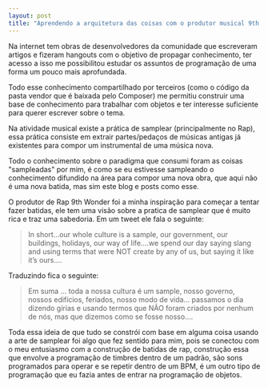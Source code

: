 ```yaml
---
layout: post
title: "Aprendendo a arquitetura das coisas com o produtor musical 9th Wonder"
---
```


Na internet tem obras de desenvolvedores da comunidade que escreveram artigos e fizeram hangouts com o objetivo de propagar conhecimento, ter acesso a isso me possibilitou estudar os assuntos de programação de uma forma um pouco mais aprofundada. 

Todo esse conhecimento compartilhado por terceiros (como o código da pasta vendor que é baixada pelo Composer) me permitiu construir uma base de conhecimento para trabalhar com objetos e ter interesse suficiente para querer escrever sobre o tema.

Na atividade musical existe a prática de samplear (principalmente no Rap), essa prática consiste em extrair partes/pedaços de músicas antigas já existentes para compor um instrumental de uma música nova.

Todo o conhecimento sobre o paradigma que consumi foram as coisas "sampleadas" por mim, é como se eu estivesse sampleando o conhecimento difundido na área para compor uma nova obra, que aqui não é uma nova batida, mas sim este blog e posts como esse.

O produtor de Rap 9th Wonder foi a minha inspiração para começar a tentar fazer batidas, ele tem uma visão sobre a pratica de samplear que é muito rica e traz uma sabedoria. Em um tweet ele fala o seguinte:

> In short...our whole culture is a sample,  our government,  our buildings,  holidays,  our way of life....we spend our day saying slang and using terms that were NOT create by any of us,  but saying it like it’s ours....

Traduzindo fica o seguinte:

> Em suma ... toda a nossa cultura é um sample, nosso governo, nossos edifícios, feriados, nosso modo de vida... passamos o dia dizendo gírias e usando termos que NÃO foram criados por nenhum de nós, mas que dizemos como se fosse nosso....

Toda essa ideia de que tudo se constrói com base em alguma coisa usando a arte de samplear foi algo que fez sentido para mim, pois se conectou com o meu entusiasmo com a construção de batidas de rap, construção essa que envolve a programação de timbres dentro de um padrão, são sons programados para operar e se repetir dentro de um BPM, é um outro tipo de programação que eu fazia antes de entrar na programação de objetos.